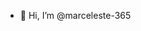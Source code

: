 - 👋 Hi, I’m @marceleste-365

<!---
marceleste-365/marceleste-365 is a ✨ special ✨ repository because its `README.md` (this file) appears on your GitHub profile.
You can click the Preview link to take a look at your changes.
--->
